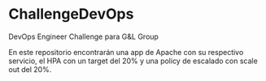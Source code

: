 # ChallengeDevOps
DevOps Engineer Challenge para G&amp;L Group

En este repositorio encontrarán una app de Apache con su respectivo servicio, el HPA con un target del 20% y una policy de escalado con scale out del 20%. 
